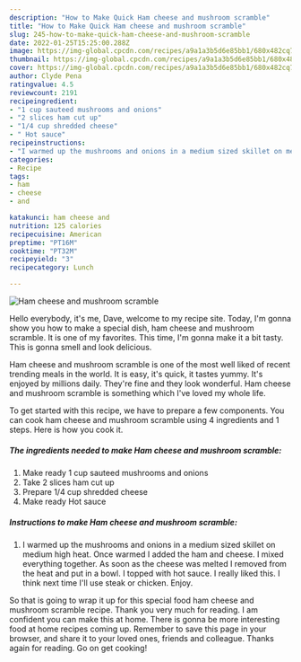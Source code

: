 ```yaml
---
description: "How to Make Quick Ham cheese and mushroom scramble"
title: "How to Make Quick Ham cheese and mushroom scramble"
slug: 245-how-to-make-quick-ham-cheese-and-mushroom-scramble
date: 2022-01-25T15:25:00.288Z
image: https://img-global.cpcdn.com/recipes/a9a1a3b5d6e85bb1/680x482cq70/ham-cheese-and-mushroom-scramble-recipe-main-photo.jpg
thumbnail: https://img-global.cpcdn.com/recipes/a9a1a3b5d6e85bb1/680x482cq70/ham-cheese-and-mushroom-scramble-recipe-main-photo.jpg
cover: https://img-global.cpcdn.com/recipes/a9a1a3b5d6e85bb1/680x482cq70/ham-cheese-and-mushroom-scramble-recipe-main-photo.jpg
author: Clyde Pena
ratingvalue: 4.5
reviewcount: 2191
recipeingredient:
- "1 cup sauteed mushrooms and onions"
- "2 slices ham cut up"
- "1/4 cup shredded cheese"
- " Hot sauce"
recipeinstructions:
- "I warmed up the mushrooms and onions in a medium sized skillet on medium high heat. Once warmed I added the ham and cheese. I mixed everything together. As soon as the cheese was melted I removed from the heat and put in a bowl. I topped with hot sauce. I really liked this. I think next time I&#39;ll use steak or chicken. Enjoy."
categories:
- Recipe
tags:
- ham
- cheese
- and

katakunci: ham cheese and 
nutrition: 125 calories
recipecuisine: American
preptime: "PT16M"
cooktime: "PT32M"
recipeyield: "3"
recipecategory: Lunch

---
```



![Ham cheese and mushroom scramble](https://img-global.cpcdn.com/recipes/a9a1a3b5d6e85bb1/680x482cq70/ham-cheese-and-mushroom-scramble-recipe-main-photo.jpg)

Hello everybody, it's me, Dave, welcome to my recipe site. Today, I'm gonna show you how to make a special dish, ham cheese and mushroom scramble. It is one of my favorites. This time, I'm gonna make it a bit tasty. This is gonna smell and look delicious.



Ham cheese and mushroom scramble is one of the most well liked of recent trending meals in the world. It is easy, it's quick, it tastes yummy. It's enjoyed by millions daily. They're fine and they look wonderful. Ham cheese and mushroom scramble is something which I've loved my whole life.


To get started with this recipe, we have to prepare a few components. You can cook ham cheese and mushroom scramble using 4 ingredients and 1 steps. Here is how you cook it.

<!--inarticleads1-->

##### The ingredients needed to make Ham cheese and mushroom scramble:

1. Make ready 1 cup sauteed mushrooms and onions
1. Take 2 slices ham cut up
1. Prepare 1/4 cup shredded cheese
1. Make ready  Hot sauce




<!--inarticleads2-->

##### Instructions to make Ham cheese and mushroom scramble:

1. I warmed up the mushrooms and onions in a medium sized skillet on medium high heat. Once warmed I added the ham and cheese. I mixed everything together. As soon as the cheese was melted I removed from the heat and put in a bowl. I topped with hot sauce. I really liked this. I think next time I&#39;ll use steak or chicken. Enjoy.




So that is going to wrap it up for this special food ham cheese and mushroom scramble recipe. Thank you very much for reading. I am confident you can make this at home. There is gonna be more interesting food at home recipes coming up. Remember to save this page in your browser, and share it to your loved ones, friends and colleague. Thanks again for reading. Go on get cooking!

